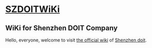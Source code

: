 # [SZDOITWiKi](https://github.com/SmartArduino/SZDOITWiKi/wiki)



## WiKi for Shenzhen DOIT Company
Hello, everyone, welcome to visit [the official wiki](https://github.com/SmartArduino/SZDOITWiKi/wiki) of [Shenzhen doit](http://en.doit.am/).
